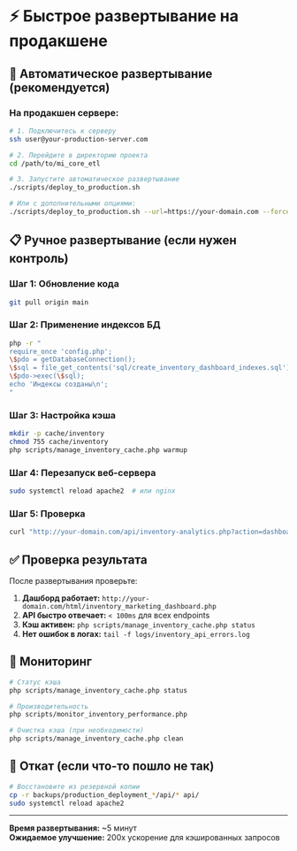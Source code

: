 # ⚡ Быстрое развертывание на продакшене

## 🚀 Автоматическое развертывание (рекомендуется)

### На продакшен сервере:

```bash
# 1. Подключитесь к серверу
ssh user@your-production-server.com

# 2. Перейдите в директорию проекта
cd /path/to/mi_core_etl

# 3. Запустите автоматическое развертывание
./scripts/deploy_to_production.sh

# Или с дополнительными опциями:
./scripts/deploy_to_production.sh --url=https://your-domain.com --force
```

## 📋 Ручное развертывание (если нужен контроль)

### Шаг 1: Обновление кода

```bash
git pull origin main
```

### Шаг 2: Применение индексов БД

```bash
php -r "
require_once 'config.php';
\$pdo = getDatabaseConnection();
\$sql = file_get_contents('sql/create_inventory_dashboard_indexes.sql');
\$pdo->exec(\$sql);
echo 'Индексы созданы\n';
"
```

### Шаг 3: Настройка кэша

```bash
mkdir -p cache/inventory
chmod 755 cache/inventory
php scripts/manage_inventory_cache.php warmup
```

### Шаг 4: Перезапуск веб-сервера

```bash
sudo systemctl reload apache2  # или nginx
```

### Шаг 5: Проверка

```bash
curl "http://your-domain.com/api/inventory-analytics.php?action=dashboard"
```

## ✅ Проверка результата

После развертывания проверьте:

1. **Дашборд работает:** `http://your-domain.com/html/inventory_marketing_dashboard.php`
2. **API быстро отвечает:** `< 100ms` для всех endpoints
3. **Кэш активен:** `php scripts/manage_inventory_cache.php status`
4. **Нет ошибок в логах:** `tail -f logs/inventory_api_errors.log`

## 🔧 Мониторинг

```bash
# Статус кэша
php scripts/manage_inventory_cache.php status

# Производительность
php scripts/monitor_inventory_performance.php

# Очистка кэша (при необходимости)
php scripts/manage_inventory_cache.php clean
```

## 🚨 Откат (если что-то пошло не так)

```bash
# Восстановите из резервной копии
cp -r backups/production_deployment_*/api/* api/
sudo systemctl reload apache2
```

---

**Время развертывания:** ~5 минут  
**Ожидаемое улучшение:** 200x ускорение для кэшированных запросов
